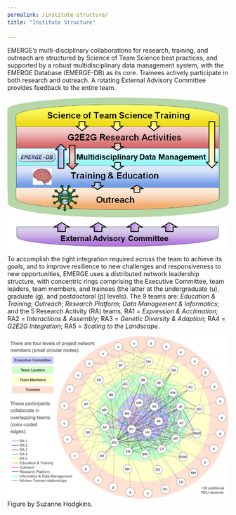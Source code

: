```yaml
---
permalink: /institute-structure/
title: "Institute Structure"

---
```


EMERGE’s multi-disciplinary collaborations for research, training, and outreach are structured by Science of Team Science best practices, and supported by a robust multidisciplinary data management system, with the EMERGE Database (EMERGE-DB) as its core. Trainees actively participate in both research and outreach. A rotating External Advisory Committee provides feedback to the entire team.

![EMERGE institute flowchart](/assets/images/EMERGE_SciTS-flowchart.png)

To accomplish the tight integration required across the team to achieve its goals, and to improve resilience to new challenges and responsiveness to new opportunities, EMERGE uses a distributed network leadership structure, with concentric rings comprising the Executive Committee, team leaders, team members, and trainees (the latter at the undergraduate (u), graduate (g), and postdoctoral (p) levels). The 9 teams are: *Education & Training*; *Outreach*; *Research Platform*; *Data Management & Informatics*; and the 5 Research Activity (RA) teams, RA1 = *Expression & Acclimation*; RA2 = *Interactions & Assembly*; RA3 = *Genetic Diversity & Adaption*; RA4 = *G2E2G Integration*; RA5 = *Scaling to the Landscape*.

![EMERGE team network](/assets/images/EMERGE-network-figure-with-key.png)
Figure by Suzanne Hodgkins.